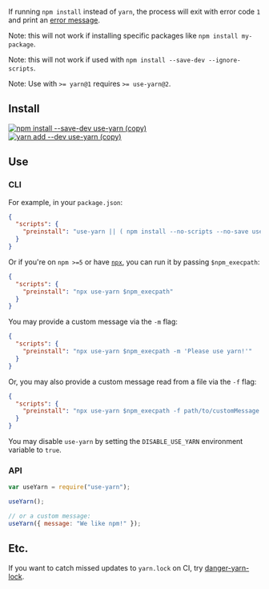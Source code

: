 If running `npm install` instead of `yarn`, the process will exit with error code `1`
and print an [error message](https://raw.githubusercontent.com/AndersDJohnson/use-yarn/master/message.txt).

Note: this will not work if installing specific packages like `npm install my-package`.

Note: this will not work if used with `npm install --save-dev --ignore-scripts`.

Note: Use with `>= yarn@1` requires `>= use-yarn@2`.

## Install

[![npm install --save-dev use-yarn (copy)](https://copyhaste.com/i?t=npm%20install%20--save-dev%20use-yarn)](https://copyhaste.com/c?t=npm%20install%20--save-dev%20use-yarn "npm install --save-dev use-yarn (copy)")
[![yarn add --dev use-yarn (copy)](https://copyhaste.com/i?t=yarn%20add%20--dev%20use-yarn)](https://copyhaste.com/c?t=yarn%20add%20--dev%20use-yarn "yarn add --dev use-yarn (copy)")

## Use

### CLI

For example, in your `package.json`:

```json
{
  "scripts": {
    "preinstall": "use-yarn || ( npm install --no-scripts --no-save use-yarn && use-yarn )"
  }
}
```

Or if you're on `npm >=5` or have [`npx`][npx], you can run it by passing `$npm_execpath`:

```json
{
  "scripts": {
    "preinstall": "npx use-yarn $npm_execpath"
  }
}
```

You may provide a custom message via the `-m` flag:

```json
{
  "scripts": {
    "preinstall": "npx use-yarn $npm_execpath -m 'Please use yarn!'"
  }
}
```

Or, you may also provide a custom message read from a file via the `-f` flag:

```json
{
  "scripts": {
    "preinstall": "npx use-yarn $npm_execpath -f path/to/customMessage.txt"
  }
}
```

You may disable `use-yarn` by setting the `DISABLE_USE_YARN` environment variable to `true`.

### API

```js
var useYarn = require("use-yarn");

useYarn();

// or a custom message:
useYarn({ message: "We like npm!" });
```

## Etc.

If you want to catch missed updates to `yarn.lock` on CI, try [danger-yarn-lock](https://github.com/AndersDJohnson/danger-yarn-lock).

[npx]: https://www.npmjs.com/package/npx
